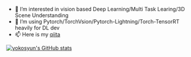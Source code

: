 - 👀 I’m interested in vision based Deep Learning/Multi Task Learing/3D Scene Understanding
- 🌱 I’m using Pytorch/TorchVsion/Pytorch-Lightning/Torch-TensorRT heavily for DL dev
- 📫 Here is my [qiita](https://qiita.com/minh33)

[![yokosyun's GitHub stats](https://github-readme-stats.vercel.app/api?username=yokosyun)](https://github.com/anuraghazra/github-readme-stats)
